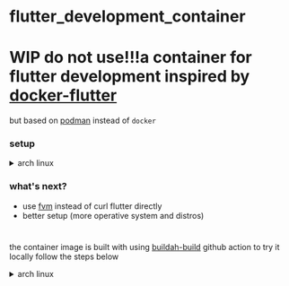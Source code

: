 # flutter_development_container

# WIP do not use!!!a container for flutter development inspired by [docker-flutter][docker-flutter#link]
but based on [podman][podman#link] instead of `docker`

### setup

<details>
<summary> arch linux</summary>

```console
yes "y" | sudo pacman -Syyu \
&& yes "y" |sudo pacman -S podman
```
</details>

### what's next?

- use [fvm][fvm#link] instead of curl flutter directly 
- better setup (more operative system and distros)



#

the container image is built with using [buildah-build][buildah-build#link] github action
to try it locally follow the steps below


<details>
<summary> arch linux</summary>

```console
yes "y" | sudo pacman -Syyu \
&& yes "y" |sudo pacman -S buildah 
```
</details>


[docker-flutter#link]: https://github.com/matsp/docker-flutter
[fvm#link]: https://github.com/leoafarias/fvm
[buildah#link]: https://github.com/containers/buildah
[podman#link]: https://github.com/containers/podman
[buildah-build#link]: https://github.com/marketplace/actions/buildah-build

